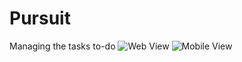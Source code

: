 # Pursuit
Managing the tasks to-do
![Web View](https://github.com/Logeswaran-gnt/Pursuit/blob/master/Others/pursuit_webView.png)
![Mobile View](https://github.com/Logeswaran-gnt/Pursuit/blob/master/Others/pursuit_mobileView.png)